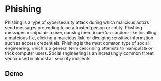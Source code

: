 # Phishing
Phishing is a type of cybersecurity attack during which malicious actors send messages pretending to be a trusted person or entity. Phishing messages manipulate a user, causing them to perform actions like installing a malicious file, clicking a malicious link, or divulging sensitive information such as access credentials. Phishing is the most common type of social engineering, which is a general term describing attempts to manipulate or trick computer users. Social engineering is an increasingly common threat vector used in almost all security incidents.

## Demo
